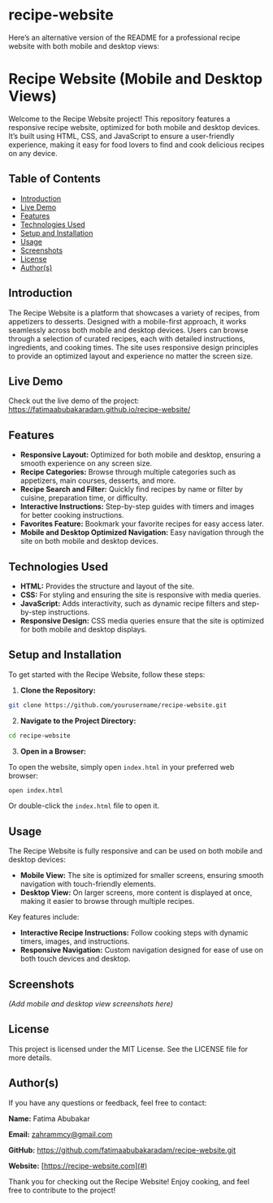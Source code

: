 # recipe-website
Here’s an alternative version of the README for a professional recipe website with both mobile and desktop views:

# Recipe Website (Mobile and Desktop Views)
Welcome to the Recipe Website project! This repository features a responsive recipe website, optimized for both mobile and desktop devices. It’s built using HTML, CSS, and JavaScript to ensure a user-friendly experience, making it easy for food lovers to find and cook delicious recipes on any device.

## Table of Contents

- [Introduction](#introduction)
- [Live Demo](#live-demo)
- [Features](#features)
- [Technologies Used](#technologies-used)
- [Setup and Installation](#setup-and-installation)
- [Usage](#usage)
- [Screenshots](#screenshots)
- [License](#license)
- [Author(s)](#authors)

## Introduction
The Recipe Website is a platform that showcases a variety of recipes, from appetizers to desserts. Designed with a mobile-first approach, it works seamlessly across both mobile and desktop devices. Users can browse through a selection of curated recipes, each with detailed instructions, ingredients, and cooking times. The site uses responsive design principles to provide an optimized layout and experience no matter the screen size.

## Live Demo
Check out the live demo of the project: https://fatimaabubakaradam.github.io/recipe-website/

## Features

- **Responsive Layout:** Optimized for both mobile and desktop, ensuring a smooth experience on any screen size.
- **Recipe Categories:** Browse through multiple categories such as appetizers, main courses, desserts, and more.
- **Recipe Search and Filter:** Quickly find recipes by name or filter by cuisine, preparation time, or difficulty.
- **Interactive Instructions:** Step-by-step guides with timers and images for better cooking instructions.
- **Favorites Feature:** Bookmark your favorite recipes for easy access later.
- **Mobile and Desktop Optimized Navigation:** Easy navigation through the site on both mobile and desktop devices.

## Technologies Used

- **HTML:** Provides the structure and layout of the site.
- **CSS:** For styling and ensuring the site is responsive with media queries.
- **JavaScript:** Adds interactivity, such as dynamic recipe filters and step-by-step instructions.
- **Responsive Design:** CSS media queries ensure that the site is optimized for both mobile and desktop displays.

## Setup and Installation
To get started with the Recipe Website, follow these steps:

1. **Clone the Repository:**

```bash
git clone https://github.com/yourusername/recipe-website.git
```

2. **Navigate to the Project Directory:**

```bash
cd recipe-website
```

3. **Open in a Browser:**

To open the website, simply open `index.html` in your preferred web browser:

```bash
open index.html
```

Or double-click the `index.html` file to open it.

## Usage
The Recipe Website is fully responsive and can be used on both mobile and desktop devices:

- **Mobile View:** The site is optimized for smaller screens, ensuring smooth navigation with touch-friendly elements.
- **Desktop View:** On larger screens, more content is displayed at once, making it easier to browse through multiple recipes.

Key features include:
- **Interactive Recipe Instructions:** Follow cooking steps with dynamic timers, images, and instructions.
- **Responsive Navigation:** Custom navigation designed for ease of use on both touch devices and desktop.

## Screenshots

*(Add mobile and desktop view screenshots here)*

## License
This project is licensed under the MIT License. See the LICENSE file for more details.

## Author(s)
If you have any questions or feedback, feel free to contact:

**Name:** Fatima Abubakar 

**Email:** zahrammcy@gmail.com 

**GitHub:** https://github.com/fatimaabubakaradam/recipe-website.git

**Website:** [https://recipe-website.com](#)

Thank you for checking out the Recipe Website! Enjoy cooking, and feel free to contribute to the project!
